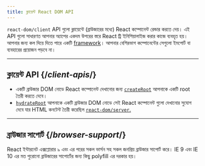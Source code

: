 ```yaml
---
title: ক্লায়েন্ট React DOM API
---
```


<Intro>

`react-dom/client` API গুলো ক্লায়েন্টে (ব্রাউজারের মধ্যে) React কম্পোনেন্ট রেন্ডার করতে দেয়। এই API গুলো সাধারণত আপনার অ্যাপের একদম উপরের স্তরে React ট্রি ইনিশিয়ালাইজ করার কাজে ব্যবহৃত হয়। আপনার জন্য কল দিয়ে দিতে পারে একটি [framework](/learn/start-a-new-react-project#production-grade-react-frameworks)। আপনার বেশিরভাগ কম্পোনেন্টের সেগুলো ইমপোর্ট বা ব্যবহারের প্রয়োজন পড়বে না। 

</Intro>

---

## ক্লায়েন্ট API {/*client-apis*/}

* একটি ব্রাউজার DOM নোডে React কম্পোনেন্ট দেখানোর জন্য [`createRoot`](/reference/react-dom/client/createRoot) আপনাকে একটি root তৈরী করতে দেবে।
* [`hydrateRoot`](/reference/react-dom/client/hydrateRoot) আপনাকে একটি ব্রাউজার DOM নোডে সেই React কম্পোনেন্ট গুলো দেখানোর সুযোগ দেবে যার HTML কনটেন্ট তৈরী করেছিল [`react-dom/server`.](/reference/react-dom/server)

---

## ব্রাউজার সাপোর্ট {/*browser-support*/}

React ইন্টারনেট এক্সপ্লোরার ৯ এবং এর পরের সকল ভার্সন সহ সকল জনপ্রিয় ব্রাউজার সাপোর্ট করে। IE 9 এবং IE 10 এর মত পুরোনো ব্রাউজারের সাপোর্টের জন্য কিছু polyfill এর দরকার হয়।